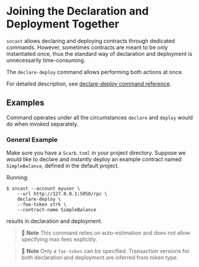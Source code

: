 # Joining the Declaration and Deployment Together

`sncast` allows declaring and deploying contracts through dedicated commands. However, sometimes contracts are meant to be only instantiated once, thus the standard way of declaration and deployment is unnecessarily time-consuming.

The `declare-deploy` command allows performing both actions at once.

For detailed description, see [declare-deploy command reference](../appendix/sncast/declare-deploy.md).

## Examples

Command operates under all the circumstances `declare` and `deploy` would do when invoked separately.

### General Example

Make sure you have a `Scarb.toml` in your project directory. Suppose we would like to declare and instantly deploy an example contract named `SimpleBalance`, defined in the default project.

Running:

```shell
$ sncast --account myuser \
    --url http://127.0.0.1:5050/rpc \ 
    declare-deploy \
    --fee-token strk \
    --contract-name SimpleBalance
```

results in declaration and deployment.

> 📝 **Note**
> This command relies on auto-estimation and does not allow specifying max fees explicitly.

> 📝 **Note**
> Only a `fee-token` can be specified. Transaction versions for both declaration and deployment are inferred from token type.